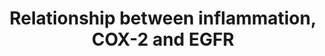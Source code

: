 ---
annotations:
- id: PW:0000460
  parent: classic metabolic pathway
  type: Pathway Ontology
  value: arachidonic acid metabolic pathway
authors:
- Laurent
- Egonw
- Ariutta
- MaintBot
- Khanspers
- Eweitz
citedin: ''
communities:
- ontox
description: Arachidonic acid metabolic pathway can be activated by inflammation (stimulus).
  Arachidonic acid is released from membrane phospholipids by a phospholipase A2 (PLA-2)
  enzyme and converted to bioactive PGE-2 by COX-2. PGE2 induces transactivation of
  the EGFR by triggering Src and PGE2, an important regulator of CYP19A1 gene expression,
  stimulates CYP19A1 activity to increase localized estrogen 17-beta-estradiol (E2).
  The E2 binds to the classical ER to promote its dimerization and translocation to
  the nucleus where it modulates the expression of estrogen target genes (COX-2).
  The interaction of E2 with ER-alpha also activates signaling cascades that promote
  cell proliferation, such as the activation of c-Src tyrosine kinase (Src). Src activation
  stimulates a matrix metalloproteinase cascade that culminates in liberating the
  EGF. The free EGF ligand binds to EGFR family receptors that activate ERK signaling
  cascade. Cytosolic phospholipase A2 (cPLA) is a substrate for ERK and phosphorylation
  of cPLA (cPLAp), promoting its association with intracellular membranes such as
  those of the endoplasmic reticulum and mitochondria releasing lysophospholipids
  and arachidonic acid from these membranes. COX-2 catalyzes the conversion of arachidonic
  acid into PGE-2.   These key molecules and pathways that connect chronic inflammation
  with inflammation-associated oncogenic transformation could be targeted by drugs
  or natural products for novel preventive and therapeutic strategies for malignant
  mesothelioma.
last-edited: 2024-07-27
ndex: 25e9c18f-8b6b-11eb-9e72-0ac135e8bacf
organisms:
- Homo sapiens
redirect_from:
- /index.php/Pathway:WP4483
- /instance/WP4483
- /instance/WP4483_r134778
revision: r134778
schema-jsonld:
- '@context': https://schema.org/
  '@id': https://wikipathways.github.io/pathways/WP4483.html
  '@type': Dataset
  creator:
    '@type': Organization
    name: WikiPathways
  description: Arachidonic acid metabolic pathway can be activated by inflammation
    (stimulus). Arachidonic acid is released from membrane phospholipids by a phospholipase
    A2 (PLA-2) enzyme and converted to bioactive PGE-2 by COX-2. PGE2 induces transactivation
    of the EGFR by triggering Src and PGE2, an important regulator of CYP19A1 gene
    expression, stimulates CYP19A1 activity to increase localized estrogen 17-beta-estradiol
    (E2). The E2 binds to the classical ER to promote its dimerization and translocation
    to the nucleus where it modulates the expression of estrogen target genes (COX-2).
    The interaction of E2 with ER-alpha also activates signaling cascades that promote
    cell proliferation, such as the activation of c-Src tyrosine kinase (Src). Src
    activation stimulates a matrix metalloproteinase cascade that culminates in liberating
    the EGF. The free EGF ligand binds to EGFR family receptors that activate ERK
    signaling cascade. Cytosolic phospholipase A2 (cPLA) is a substrate for ERK and
    phosphorylation of cPLA (cPLAp), promoting its association with intracellular
    membranes such as those of the endoplasmic reticulum and mitochondria releasing
    lysophospholipids and arachidonic acid from these membranes. COX-2 catalyzes the
    conversion of arachidonic acid into PGE-2.   These key molecules and pathways
    that connect chronic inflammation with inflammation-associated oncogenic transformation
    could be targeted by drugs or natural products for novel preventive and therapeutic
    strategies for malignant mesothelioma.
  keywords:
  - AKT1
  - AKT2
  - AKT3
  - Arachidonic acid
  - BRAF
  - COX-2
  - CYP19A1
  - E2
  - EGF
  - EGFR
  - ERK1
  - ERK2
  - ESR1
  - HRAS
  - KRAS
  - MMP1
  - NRAS
  - PGE2
  - PI3KA
  - PI3KB
  - PI3KD
  - PI3KG
  - PTGER1
  - PTGER2
  - PTGER3
  - PTGER4
  - Src
  - cPLA
  license: CC0
  name: Relationship between inflammation, COX-2 and EGFR
seo: CreativeWork
title: Relationship between inflammation, COX-2 and EGFR
wpid: WP4483
---
